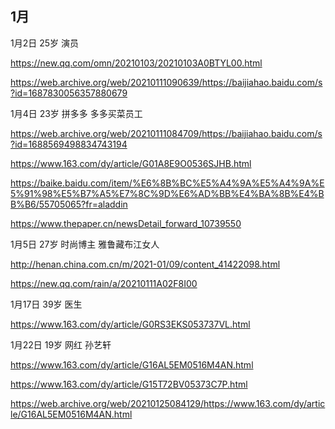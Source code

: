 ## 1月

1月2日 25岁 演员

https://new.qq.com/omn/20210103/20210103A0BTYL00.html

https://web.archive.org/web/20210111090639/https://baijiahao.baidu.com/s?id=1687830056357880679

1月4日 23岁 拼多多 多多买菜员工

https://web.archive.org/web/20210111084709/https://baijiahao.baidu.com/s?id=1688569498834743194

https://www.163.com/dy/article/G01A8E9O0536SJHB.html

https://baike.baidu.com/item/%E6%8B%BC%E5%A4%9A%E5%A4%9A%E5%91%98%E5%B7%A5%E7%8C%9D%E6%AD%BB%E4%BA%8B%E4%BB%B6/55705065?fr=aladdin

https://www.thepaper.cn/newsDetail_forward_10739550

1月5日 27岁 时尚博主 雅鲁藏布江女人

http://henan.china.com.cn/m/2021-01/09/content_41422098.html

https://new.qq.com/rain/a/20210111A02F8I00

1月17日 39岁 医生

https://www.163.com/dy/article/G0RS3EKS053737VL.html

1月22日 19岁 网红 孙艺轩

https://www.163.com/dy/article/G16AL5EM0516M4AN.html

https://www.163.com/dy/article/G15T72BV05373C7P.html

https://web.archive.org/web/20210125084129/https://www.163.com/dy/article/G16AL5EM0516M4AN.html


